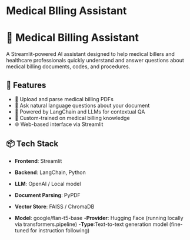 # Medical Blling Assistant

# 🏥 Medical Billing Assistant

A Streamlit-powered AI assistant designed to help medical billers and healthcare professionals quickly understand and answer questions about medical billing documents, codes, and procedures.

## 🚀 Features

- 📄 Upload and parse medical billing PDFs
- 🤖 Ask natural language questions about your document
- 💬 Powered by LangChain and LLMs for contextual QA
- 🧠 Custom-trained on medical billing knowledge
- 🌐 Web-based interface via Streamlit

## 📦 Tech Stack

- **Frontend**: Streamlit
- **Backend**: LangChain, Python
- **LLM**: OpenAI / Local model
- **Document Parsing**: PyPDF
- **Vector Store**: FAISS / ChromaDB

- **Model**: google/flan-t5-base
-**Provider**: Hugging Face (running locally via transformers.pipeline)
-**Type**:Text-to-text generation model (fine-tuned for instruction following)
